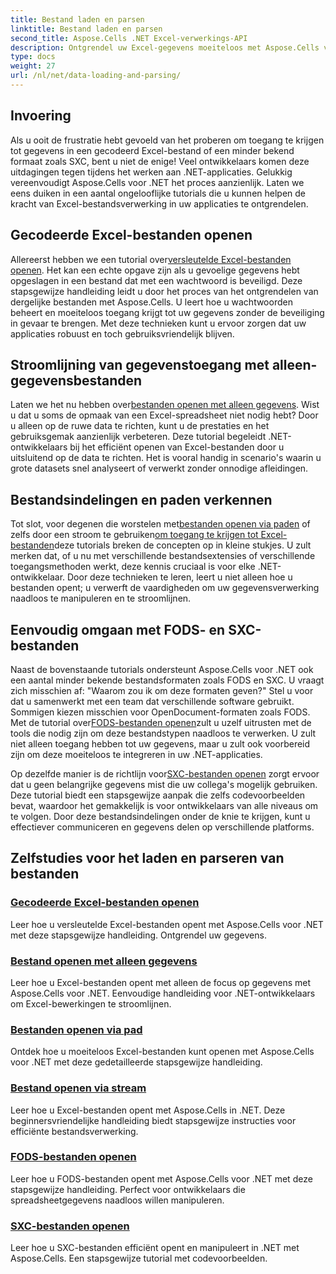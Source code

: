 ```yaml
---
title: Bestand laden en parsen
linktitle: Bestand laden en parsen
second_title: Aspose.Cells .NET Excel-verwerkings-API
description: Ontgrendel uw Excel-gegevens moeiteloos met Aspose.Cells voor .NET-zelfstudies. Leer hoe u versleutelde, data-only, FODS- en SXC-bestanden opent.
type: docs
weight: 27
url: /nl/net/data-loading-and-parsing/
---
```

## Invoering

Als u ooit de frustratie hebt gevoeld van het proberen om toegang te krijgen tot gegevens in een gecodeerd Excel-bestand of een minder bekend formaat zoals SXC, bent u niet de enige! Veel ontwikkelaars komen deze uitdagingen tegen tijdens het werken aan .NET-applicaties. Gelukkig vereenvoudigt Aspose.Cells voor .NET het proces aanzienlijk. Laten we eens duiken in een aantal ongelooflijke tutorials die u kunnen helpen de kracht van Excel-bestandsverwerking in uw applicaties te ontgrendelen.

## Gecodeerde Excel-bestanden openen

 Allereerst hebben we een tutorial over[versleutelde Excel-bestanden openen](./opening-encrypted-excel-files/). Het kan een echte opgave zijn als u gevoelige gegevens hebt opgeslagen in een bestand dat met een wachtwoord is beveiligd. Deze stapsgewijze handleiding leidt u door het proces van het ontgrendelen van dergelijke bestanden met Aspose.Cells. U leert hoe u wachtwoorden beheert en moeiteloos toegang krijgt tot uw gegevens zonder de beveiliging in gevaar te brengen. Met deze technieken kunt u ervoor zorgen dat uw applicaties robuust en toch gebruiksvriendelijk blijven.

## Stroomlijning van gegevenstoegang met alleen-gegevensbestanden

Laten we het nu hebben over[bestanden openen met alleen gegevens](./opening-file-with-data-only/). Wist u dat u soms de opmaak van een Excel-spreadsheet niet nodig hebt? Door u alleen op de ruwe data te richten, kunt u de prestaties en het gebruiksgemak aanzienlijk verbeteren. Deze tutorial begeleidt .NET-ontwikkelaars bij het efficiënt openen van Excel-bestanden door u uitsluitend op de data te richten. Het is vooral handig in scenario's waarin u grote datasets snel analyseert of verwerkt zonder onnodige afleidingen.

## Bestandsindelingen en paden verkennen

 Tot slot, voor degenen die worstelen met[bestanden openen via paden](./opening-files-through-path/) of zelfs door een stroom te gebruiken[om toegang te krijgen tot Excel-bestanden](./opening-file-through-stream/)deze tutorials breken de concepten op in kleine stukjes. U zult merken dat, of u nu met verschillende bestandsextensies of verschillende toegangsmethoden werkt, deze kennis cruciaal is voor elke .NET-ontwikkelaar. Door deze technieken te leren, leert u niet alleen hoe u bestanden opent; u verwerft de vaardigheden om uw gegevensverwerking naadloos te manipuleren en te stroomlijnen.

## Eenvoudig omgaan met FODS- en SXC-bestanden

 Naast de bovenstaande tutorials ondersteunt Aspose.Cells voor .NET ook een aantal minder bekende bestandsformaten zoals FODS en SXC. U vraagt zich misschien af: "Waarom zou ik om deze formaten geven?" Stel u voor dat u samenwerkt met een team dat verschillende software gebruikt. Sommigen kiezen misschien voor OpenDocument-formaten zoals FODS. Met de tutorial over[FODS-bestanden openen](./opening-fods-files/)zult u uzelf uitrusten met de tools die nodig zijn om deze bestandstypen naadloos te verwerken. U zult niet alleen toegang hebben tot uw gegevens, maar u zult ook voorbereid zijn om deze moeiteloos te integreren in uw .NET-applicaties.

 Op dezelfde manier is de richtlijn voor[SXC-bestanden openen](./opening-sxc-files/) zorgt ervoor dat u geen belangrijke gegevens mist die uw collega's mogelijk gebruiken. Deze tutorial biedt een stapsgewijze aanpak die zelfs codevoorbeelden bevat, waardoor het gemakkelijk is voor ontwikkelaars van alle niveaus om te volgen. Door deze bestandsindelingen onder de knie te krijgen, kunt u effectiever communiceren en gegevens delen op verschillende platforms.

## Zelfstudies voor het laden en parseren van bestanden
### [Gecodeerde Excel-bestanden openen](./opening-encrypted-excel-files/)
Leer hoe u versleutelde Excel-bestanden opent met Aspose.Cells voor .NET met deze stapsgewijze handleiding. Ontgrendel uw gegevens.
### [Bestand openen met alleen gegevens](./opening-file-with-data-only/)
Leer hoe u Excel-bestanden opent met alleen de focus op gegevens met Aspose.Cells voor .NET. Eenvoudige handleiding voor .NET-ontwikkelaars om Excel-bewerkingen te stroomlijnen.
### [Bestanden openen via pad](./opening-files-through-path/)
Ontdek hoe u moeiteloos Excel-bestanden kunt openen met Aspose.Cells voor .NET met deze gedetailleerde stapsgewijze handleiding.
### [Bestand openen via stream](./opening-file-through-stream/)
Leer hoe u Excel-bestanden opent met Aspose.Cells in .NET. Deze beginnersvriendelijke handleiding biedt stapsgewijze instructies voor efficiënte bestandsverwerking.
### [FODS-bestanden openen](./opening-fods-files/)
Leer hoe u FODS-bestanden opent met Aspose.Cells voor .NET met deze stapsgewijze handleiding. Perfect voor ontwikkelaars die spreadsheetgegevens naadloos willen manipuleren.
### [SXC-bestanden openen](./opening-sxc-files/)
Leer hoe u SXC-bestanden efficiënt opent en manipuleert in .NET met Aspose.Cells. Een stapsgewijze tutorial met codevoorbeelden.
